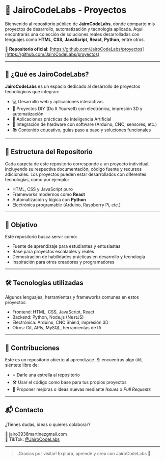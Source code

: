 # 🚀 JairoCodeLabs - Proyectos

Bienvenido al repositorio público de **JairoCodeLabs**, donde comparto mis proyectos de desarrollo, automatización y tecnología aplicada. Aquí encontrarás una colección de soluciones reales desarrolladas con lenguajes como **HTML**, **CSS**, **JavaScript**, **React**, **Python**, entre otros.

🔗 **Repositorio oficial:** [https://github.com/JairoCodeLabs/proyectos](https://github.com/JairoCodeLabs/proyectos)

---

## 🧠 ¿Qué es JairoCodeLabs?

**JairoCodeLabs** es un espacio dedicado al desarrollo de proyectos tecnológicos que integran:

- 💻 Desarrollo web y aplicaciones interactivas
- 🔧 Proyectos DIY (Do It Yourself) con electrónica, impresión 3D y automatización
- 🧠 Aplicaciones prácticas de Inteligencia Artificial
- 🔌 Integración de hardware con software (Arduino, CNC, sensores, etc.)
- 📚 Contenido educativo, guías paso a paso y soluciones funcionales

---

## 📁 Estructura del Repositorio

Cada carpeta de este repositorio corresponde a un proyecto individual, incluyendo su respectiva documentación, código fuente y recursos adicionales. Los proyectos pueden estar desarrollados con diferentes tecnologías, como por ejemplo:

- HTML, CSS y JavaScript puro
- Frameworks modernos como **React**
- Automatización y lógica con **Python**
- Electrónica programable (Arduino, Raspberry Pi, etc.)

---

## 🎯 Objetivo

Este repositorio busca servir como:

- Fuente de aprendizaje para estudiantes y entusiastas
- Base para proyectos escalables y reales
- Demostración de habilidades prácticas en desarrollo y tecnología
- Inspiración para otros creadores y programadores

---

## 🛠️ Tecnologías utilizadas

Algunos lenguajes, herramientas y frameworks comunes en estos proyectos:

- Frontend: HTML, CSS, JavaScript, React
- Backend: Python, Node.js (NestJS)
- Electrónica: Arduino, CNC Shield, impresión 3D
- Otros: Git, APIs, MySQL, herramientas de IA

---

## 🤝 Contribuciones

Este es un repositorio abierto al aprendizaje. Si encuentras algo útil, siéntete libre de:

- ⭐ Darle una estrella al repositorio
- 🛠️ Usar el código como base para tus propios proyectos
- 🧩 Proponer mejoras o ideas nuevas mediante *Issues* o *Pull Requests*

---

## 📬 Contacto

¿Tienes dudas, ideas o quieres colaborar?

📧 jairo3936martinezgmail.com  
📱 TikTok: [@JairoCodeLabs](https://www.tiktok.com/@JairoCodeLabs)

---

> ¡Gracias por visitar! Explora, aprende y crea con JairoCodeLabs 🚀
